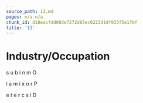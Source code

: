 ```yaml
---
source_path: 13.md
pages: n/a-n/a
chunk_id: d18eacfdd08de7272d85ec0223d1df035f5e1fbf
title: '13'
---
```

# Industry/Occupation

s u b i n m O

l a m i x o r P

e t e r c s i D
